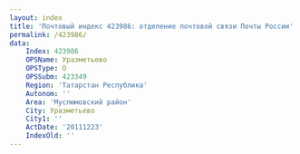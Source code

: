 ```yaml
---
layout: index
title: 'Почтовый индекс 423986: отделение почтовой связи Почты России'
permalink: /423986/
data:
    Index: 423986
    OPSName: Уразметьево
    OPSType: О
    OPSSubm: 423349
    Region: 'Татарстан Республика'
    Autonom: ''
    Area: 'Муслюмовский район'
    City: Уразметьево
    City1: ''
    ActDate: '20111223'
    IndexOld: ''
---
```

